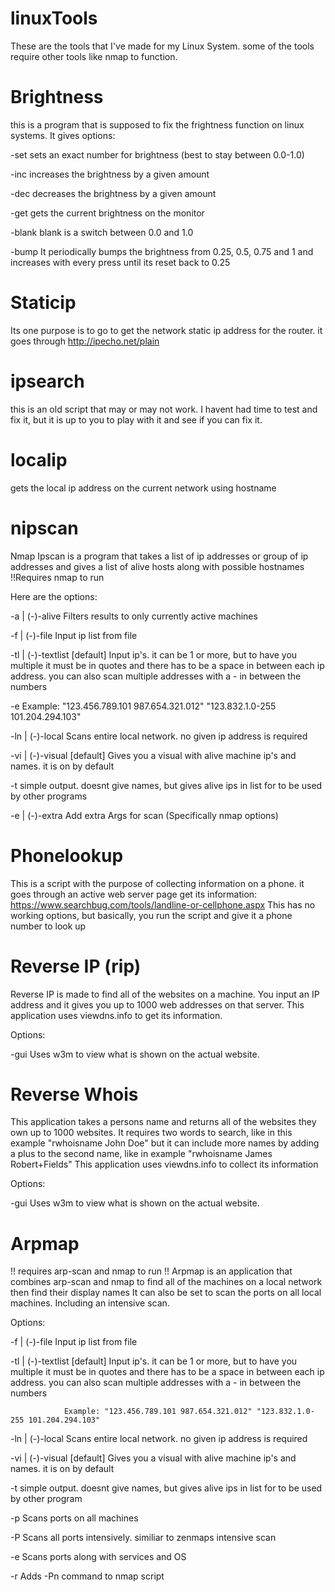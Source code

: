 # linuxTools
These are the tools that I've made for my Linux System. some of the tools require other tools like nmap to function.

# Brightness
this is a program that is supposed to fix the frightness function on linux systems. It gives options:

-set		sets an exact number for brightness (best to stay between 0.0-1.0)

-inc		increases the brightness by a given amount

-dec		decreases the brightness by a given amount

-get		gets the current brightness on the monitor

-blank	blank is a switch between 0.0 and 1.0

-bump		It periodically bumps the brightness from 0.25, 0.5, 0.75 and 1 and increases with every press until its reset back to 0.25


# Staticip
Its one purpose is to go to get the network static ip address for the router.
it goes through http://ipecho.net/plain


# ipsearch
this is an old script that may or may not work. I havent had time to test and fix it, but it is up to you to play with it and see if you can fix it.


# localip
gets the local ip address on the current network using hostname


# nipscan
Nmap Ipscan is a program that takes a list of ip addresses or group of ip addresses and gives a list of alive hosts along with possible hostnames
!!Requires nmap to run

Here are the options:

-a | (-)-alive			Filters results to only currently active machines

-f | (-)-file			Input ip list from file

-tl | (-)-textlist [default]	Input ip's. it can be 1 or more, but to have you multiple it must be in quotes and there has to be a space in between each ip address. you can also scan multiple addresses with a - in between the numbers

-e 				Example: "123.456.789.101 987.654.321.012" "123.832.1.0-255 101.204.294.103"

-ln | (-)-local			Scans entire local network. no given ip address is required

-vi | (-)-visual [default]	Gives you a visual with alive machine ip's and names. it is on by default

-t				simple output. doesnt give names, but gives alive ips in list for to be used by other programs

-e | (-)-extra			Add extra Args for scan (Specifically nmap options)


# Phonelookup
This is a script with the purpose of collecting information on a phone.
it goes through an active web server page get its information: https://www.searchbug.com/tools/landline-or-cellphone.aspx
This has no working options, but basically, you run the script and give it a phone number to look up

# Reverse IP (rip)
Reverse IP is made to find all of the websites on a machine.
You input an IP address and it gives you up to 1000 web addresses on that server.
This application uses viewdns.info to get its information.

Options:

-gui	Uses w3m to view what is shown on the actual website.


# Reverse Whois
This application takes a persons name and returns all of the websites they own up to 1000 websites.
It requires two words to search, like in this example "rwhoisname John Doe" but it can include more names by adding a plus to the second name, like in example "rwhoisname James Robert+Fields"
This application uses viewdns.info to collect its information

Options:

-gui	Uses w3m to view what is shown on the actual website.


# Arpmap
!! requires arp-scan and nmap to run !!
Arpmap is an application that combines arp-scan and nmap to find all of the machines on a local network then find their display names
It can also be set to scan the ports on all local machines. Including an intensive scan.

Options:

-f | (-)-file			Input ip list from file

-tl | (-)-textlist [default]	Input ip's. it can be 1 or more, but to have you multiple it must be in quotes and there has to be a space in between each ip address. you can also scan multiple addresses with a - in between the numbers

				Example: "123.456.789.101 987.654.321.012" "123.832.1.0-255 101.204.294.103"

-ln | (-)-local			Scans entire local network. no given ip address is required

-vi | (-)-visual [default]	Gives you a visual with alive machine ip's and names. it is on by default

-t				simple output. doesnt give names, but gives alive ips in list for to be used by other program

-p				Scans ports on all machines

-P				Scans all ports intensively. similiar to  zenmaps intensive scan

-e				Scans ports along with services and OS

-r				Adds -Pn command to nmap script
